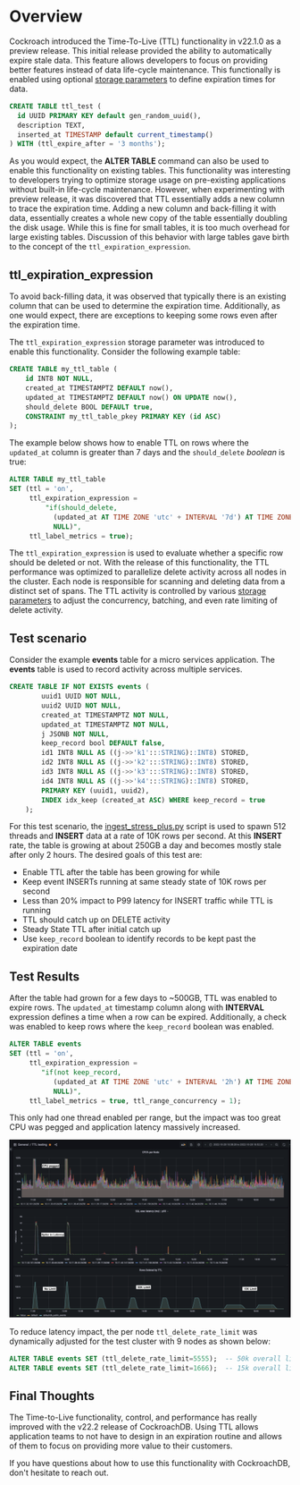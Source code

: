 # Overview

Cockroach introduced the Time-To-Live (TTL) functionality in v22.1.0 as a preview release.  This initial release provided the ability to automatically expire stale data.  This feature allows developers to focus on providing better features instead of data life-cycle maintenance.   This functionally is enabled using optional [storage parameters](https://www.cockroachlabs.com/docs/stable/sql-grammar.html#opt_with_storage_parameter_list "storage parameters") to define expiration times for data.

```sql
CREATE TABLE ttl_test (
  id UUID PRIMARY KEY default gen_random_uuid(),
  description TEXT,
  inserted_at TIMESTAMP default current_timestamp()
) WITH (ttl_expire_after = '3 months');
```

As you would expect, the **ALTER TABLE** command can also be used to enable this functionality on existing tables.  This functionality was interesting to developers trying to optimize storage usage on pre-existing applications without built-in life-cycle maintenance.  However, when experimenting with preview release, it was discovered that TTL essentially adds a new column to trace the expiration time.  Adding a new column and back-filling it with data, essentially creates a whole new copy of the table essentially doubling the disk usage.  While this is fine for small tables, it is too much overhead for large existing tables.  Discussion of this behavior with large tables gave birth to the concept of the `ttl_expiration_expression`.

## ttl_expiration_expression

To avoid back-filling data, it was observed that typically there is an existing column that can be used to determine the expiration time.  Additionally, as one would expect, there are exceptions to keeping some rows even after the expiration time.

The `ttl_expiration_expression` storage parameter was introduced to enable this functionality.  Consider the following example table:

```sql
CREATE TABLE my_ttl_table (
    id INT8 NOT NULL,
    created_at TIMESTAMPTZ DEFAULT now(),
    updated_at TIMESTAMPTZ DEFAULT now() ON UPDATE now(),
    should_delete BOOL DEFAULT true,
    CONSTRAINT my_ttl_table_pkey PRIMARY KEY (id ASC)
);
```

The example below shows how to enable TTL on rows where the `updated_at` column is greater than 7 days and the `should_delete` *boolean* is true:

```sql
ALTER TABLE my_ttl_table 
SET (ttl = 'on', 
     ttl_expiration_expression = 
         "if(should_delete, 
           (updated_at AT TIME ZONE 'utc' + INTERVAL '7d') AT TIME ZONE 'utc', 
           NULL)",
     ttl_label_metrics = true);
```

The `ttl_expiration_expression` is used to evaluate whether a specific row should be deleted or not.  With the release of this functionality, the TTL performance was optimized to parallelize delete activity across all nodes in the cluster.  Each node is responsible for scanning and deleting data from a distinct set of spans.  The TTL activity is controlled by various [storage parameters](https://www.cockroachlabs.com/docs/stable/row-level-ttl.html#ttl-storage-parameters) to adjust the concurrency, batching, and even rate limiting of delete activity.

## Test scenario

Consider the example **events** table for a micro services application.  The **events** table is used to record activity across multiple services. 
 
```sql
CREATE TABLE IF NOT EXISTS events (
        uuid1 UUID NOT NULL,
        uuid2 UUID NOT NULL,
        created_at TIMESTAMPTZ NOT NULL,
        updated_at TIMESTAMPTZ NOT NULL,
        j JSONB NOT NULL,
        keep_record bool DEFAULT false,
        id1 INT8 NULL AS ((j->>'k1':::STRING)::INT8) STORED,
        id2 INT8 NULL AS ((j->>'k2':::STRING)::INT8) STORED,
        id3 INT8 NULL AS ((j->>'k3':::STRING)::INT8) STORED,
        id4 INT8 NULL AS ((j->>'k4':::STRING)::INT8) STORED,
        PRIMARY KEY (uuid1, uuid2),
        INDEX idx_keep (created_at ASC) WHERE keep_record = true
    );
```

For this test scenario, the [ingest_stress_plus.py](ingest_stress_plus.py) script is used to spawn 512 threads and **INSERT** data at a rate of 10K rows per second.  At this **INSERT** rate, the table is growing at about 250GB a day and becomes mostly stale after only 2 hours.  The desired goals of this test are:


- Enable TTL after the table has been growing for while
- Keep event INSERTs running at same steady state of 10K rows per second
- Less than 20% impact to P99 latency for INSERT traffic while TTL is running
- TTL should catch up on DELETE activity
- Steady State TTL after initial catch up
- Use `keep_record` boolean to identify records to be kept past the expiration date

## Test Results

After the table had grown for a few days to ~500GB, TTL was enabled to expire rows.  The `updated_at` timestamp column along with **INTERVAL** expression defines a time when a row can be expired.  Additionally, a check was enabled to keep rows where the `keep_record` boolean was enabled.

```sql
ALTER TABLE events 
SET (ttl = 'on', 
     ttl_expiration_expression = 
        "if(not keep_record, 
           (updated_at AT TIME ZONE 'utc' + INTERVAL '2h') AT TIME ZONE 'utc', 
           NULL)",
     ttl_label_metrics = true, ttl_range_concurrency = 1);
```

This only had one thread enabled per range, but the impact was too great CPU was pegged and application latency massively increased.

![TTL delete limit adjustments](ttl_limit_delete_rps.png)

To reduce latency impact, the per node `ttl_delete_rate_limit` was dynamically adjusted for the test cluster with 9 nodes as shown below:

```sql
ALTER TABLE events SET (ttl_delete_rate_limit=5555);  -- 50k overall limit
ALTER TABLE events SET (ttl_delete_rate_limit=1666);  -- 15k overall limit
```

## Final Thoughts

The Time-to-Live functionality, control, and performance has really improved with the v22.2 release of CockroachDB.  Using TTL allows application teams to not have to design in an expiration routine and allows of them to focus on providing more value to their customers.

If you have questions about how to use this functionality with CockroachDB, don't hesitate to reach out.
